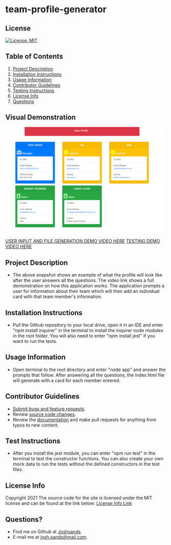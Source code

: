 # team-profile-generator

## License
[![License: MIT](https://img.shields.io/badge/License-MIT-yellow.svg)](https://opensource.org/licenses/MIT)

## Table of Contents
1. [Project Description](#project-description)
2. [Installation Instructions](#installation-instructions)
3. [Usage Information](#usage-information)
4. [Contributor Guidelines](#contributor-guidelines)
5. [Testing Instructions](#testing-instructions)
6. [License Info](#license-info)
7. [Questions](#questions)

## Visual Demonstration
![Professional README Generator Demo](./assets/snapshot.png)

[USER INPUT AND FILE GENERATION DEMO VIDEO HERE](https://youtu.be/V5Nhmg0zUVs)
[TESTING DEMO VIDEO HERE](https://youtu.be/yxP3g2sbh34)

## Project Description
* The above snapshot shows an example of what the profile will look like after the user answers all the questions. The video link shows a full demonstration on how this application works. The application prompts a user for information about their team which will then add an individual card with that team member's information.

## Installation Instructions
* Pull the Github repository to your local drive, open it in an IDE and enter "npm install inquirer" in the terminal to install the inquirer node modules in the root folder. You will also need to enter "npm install jest" if you want to run the tests.

## Usage Information
* Open terminal to the root directory and enter "node app" and answer the prompts that follow. After answering all the questions, the index.html file will generate with a card for each member entered.

## Contributor Guidelines
* [Submit bugs and feature requests](https://github.com/joshsands/team-profile-generator/issues).
* Review [source code changes](https://github.com/joshsands/team-profile-generator/pulls).
* Review the [documentation](https://github.com/joshsands/team-profile-generator-docs) and make pull requests for anything from typos to new content.

## Test Instructions
* After you install the jest module, you can enter "npm run test" in the terminal to test the constructor functions. You can also create your own mock data to run the tests without the defined constructors in the test files.

## License Info
Copyright 2021
The source code for the site is licensed under the MIT license and can be found at the link below:
[License Info Link](https://opensource.org/licenses/MIT)
      

## Questions?
* Find me on Github at [Joshsands](http://github.com/Joshsands).
* E-mail me at josh.sands@mail.com.